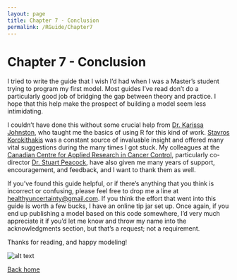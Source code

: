 ```yaml
---
layout: page
title: Chapter 7 - Conclusion
permalink: /RGuide/Chapter7
---
```


# Chapter 7 - Conclusion

I tried to write the guide that I wish I’d had when I was a Master’s student trying to program my first model. Most guides I’ve read don’t do a particularly good job of bridging the gap between theory and practice. I hope that this help make the prospect of building a model seem less intimidating.

I couldn’t have done this without some crucial help from [Dr. Karissa Johnston](https://www.mun.ca/pharmacy/about/karissajohnston.php), who taught me the basics of using R for this kind of work. [Stavros Korokithakis](https://www.stavros.io/) was a constant source of invaluable insight and offered many vital suggestions during the many times I got stuck. My colleagues at the [Canadian Centre for Applied Research in Cancer Control](https://cc-arcc.ca/), particularly co-director [Dr. Stuart Peacock](https://www.sfu.ca/fhs/about/people/profiles/stuart-peacock.html), have also given me many years of support, encouragement, and feedback, and I want to thank them as well.

If you’ve found this guide helpful, or if there’s anything that you think is incorrect or confusing, please feel free to drop me a line at healthyuncertainty@gmail.com. If you think the effort that went into this guide is worth a few bucks, I have an online tip jar set up. Once again, if you end up publishing a model based on this code somewhere, I’d very much appreciate it if you’d let me know and throw my name into the acknowledgments section, but that’s a request; not a requirement.

Thanks for reading, and happy modeling!

![alt text][headshot]

[headshot]: https://www.dropbox.com/s/9i3wzfor7hw99s2/IAC%20Headshot.jpg?dl=1 "Thanks!"

[Back home](http://healthyuncertainty.github.io)
